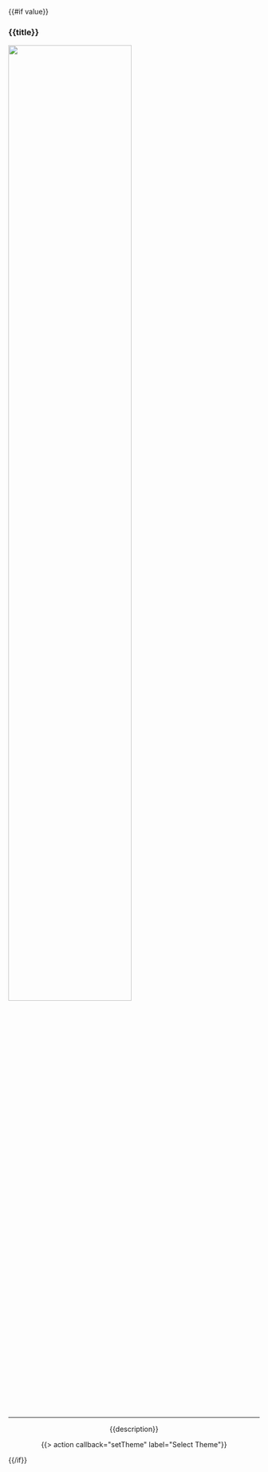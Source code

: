 {{#if value}}
### {{title}}
<img src="{{image}}" width="70%" />

___


<center>
{{description}}

{{> action callback="setTheme" label="Select Theme"}}
</center>
{{/if}}
